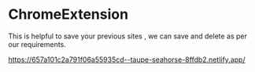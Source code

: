 # ChromeExtension
This is helpful to save your previous sites , we can save and delete as per our requirements.


https://657a101c2a791f06a55935cd--taupe-seahorse-8ffdb2.netlify.app/

